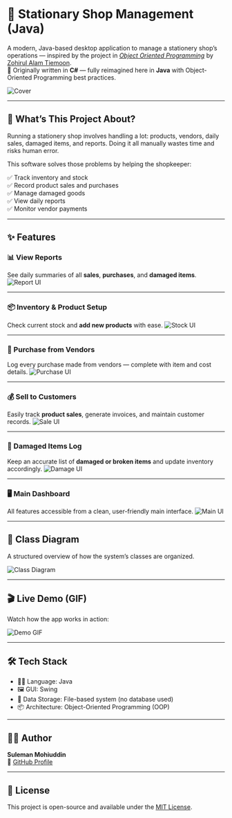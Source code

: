 # 🛒 Stationary Shop Management (Java)

A modern, Java-based desktop application to manage a stationery shop’s operations — inspired by the project in [*Object Oriented Programming*](http://dimik.pub/book/588/object-oriented-programming) by [Zohirul Alam Tiemoon](https://github.com/tiemoon).  
📙 Originally written in **C#** — fully reimagined here in **Java** with Object-Oriented Programming best practices.

![Cover](https://github.com/SulemanMohiuddin/Software_ReEnigneering_Project/raw/main/Stationary-Shop-Management-main/screenshots/cover.png)

---

## 🧾 What’s This Project About?

Running a stationery shop involves handling a lot: products, vendors, daily sales, damaged items, and reports. Doing it all manually wastes time and risks human error.

This software solves those problems by helping the shopkeeper:

✅ Track inventory and stock  
✅ Record product sales and purchases  
✅ Manage damaged goods  
✅ View daily reports  
✅ Monitor vendor payments

---

## ✨ Features

### 📊 View Reports
See daily summaries of all **sales**, **purchases**, and **damaged items**.
![Report UI](https://github.com/SulemanMohiuddin/Software_ReEnigneering_Project/raw/main/Stationary-Shop-Management-main/screenshots/ui_view_report.png)

---

### 📦 Inventory & Product Setup
Check current stock and **add new products** with ease.
![Stock UI](https://github.com/SulemanMohiuddin/Software_ReEnigneering_Project/raw/main/Stationary-Shop-Management-main/screenshots/ui_view_stock_and_product_setup.png)

---

### 🛒 Purchase from Vendors
Log every purchase made from vendors — complete with item and cost details.
![Purchase UI](https://github.com/SulemanMohiuddin/Software_ReEnigneering_Project/raw/main/Stationary-Shop-Management-main/screenshots/ui_purchase.png)

---

### 💰 Sell to Customers
Easily track **product sales**, generate invoices, and maintain customer records.
![Sale UI](https://github.com/SulemanMohiuddin/Software_ReEnigneering_Project/raw/main/Stationary-Shop-Management-main/screenshots/ui_sale.png)

---

### 🧹 Damaged Items Log
Keep an accurate list of **damaged or broken items** and update inventory accordingly.
![Damage UI](https://github.com/SulemanMohiuddin/Software_ReEnigneering_Project/raw/main/Stationary-Shop-Management-main/screenshots/ui_damage.png)

---

### 🖥️ Main Dashboard
All features accessible from a clean, user-friendly main interface.
![Main UI](https://github.com/SulemanMohiuddin/Software_ReEnigneering_Project/raw/main/Stationary-Shop-Management-main/screenshots/ui_main.png)

---

## 🧩 Class Diagram
A structured overview of how the system’s classes are organized.

![Class Diagram](https://github.com/SulemanMohiuddin/Software_ReEnigneering_Project/raw/main/Stationary-Shop-Management-main/screenshots/class_diagram.svg)

---

## 🎬 Live Demo (GIF)
Watch how the app works in action:

![Demo GIF](https://github.com/SulemanMohiuddin/Software_ReEnigneering_Project/raw/main/Stationary-Shop-Management-main/screenshots/demo_gif.gif)

---

## 🛠 Tech Stack

- 🧑‍💻 Language: Java
- 🖼 GUI: Swing
- 💾 Data Storage: File-based system (no database used)
- 📦 Architecture: Object-Oriented Programming (OOP)

---

## 👨‍💻 Author

**Suleman Mohiuddin**  
🔗 [GitHub Profile](https://github.com/SulemanMohiuddin)

---

## 📄 License

This project is open-source and available under the [MIT License](https://choosealicense.com/licenses/mit/).
